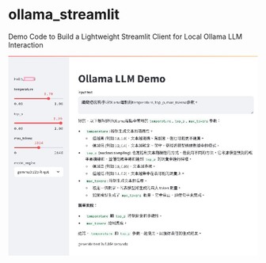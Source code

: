 # ollama_streamlit
Demo Code to Build a Lightweight Streamlit Client for Local Ollama LLM Interaction

![Demo Screenshot](https://github.com/sekewei/ollama_streamlit/blob/020dbe4aca3b09787c27b4010a9c90d72bbea3d8/ollama_streamlit_demo.jpg)
